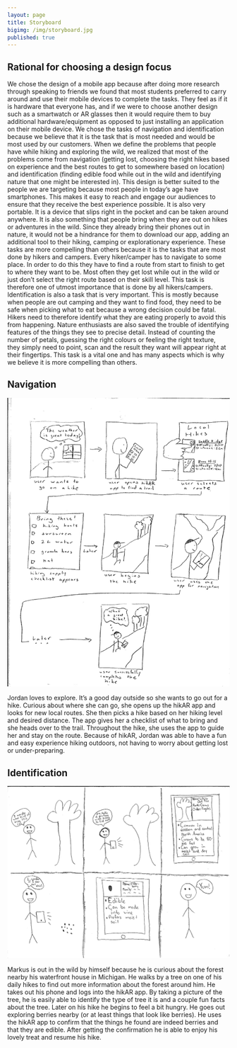```yaml
---
layout: page
title: Storyboard
bigimg: /img/storyboard.jpg
published: true
---
```


## Rational for choosing a design focus

We chose the design of a mobile app because after doing more research through speaking to friends we found that most students preferred to carry around and use their mobile devices to complete the tasks. They feel as if it is hardware that everyone has, and if we were to choose another design such as a smartwatch or AR glasses then it would require them to buy additional hardware/equipment as opposed to just installing an application on their mobile device. We chose the tasks of navigation and identification because we believe that it is the task that is most needed and would be most used by our customers. When we define the problems that people have while hiking and exploring the wild, we realized that most of the problems come from navigation (getting lost, choosing the right hikes based on experience and the best routes to get to somewhere based on location) and identification (finding edible food while out in the wild and identifying nature that one might be interested in). This design is better suited to the people we are targeting because most people in today’s age have smartphones. This makes it easy to reach and engage our audiences to ensure that they receive the best experience possible. It is also very portable. It is a device that slips right in the pocket and can be taken around anywhere. It is also something that people bring when they are out on hikes or adventures in the wild. Since they already bring their phones out in nature, it would not be a hindrance for them to download our app, adding an additional tool to their hiking, camping or explorationary experience. These tasks are more compelling than others because it is the tasks that are most done by hikers and campers. Every hiker/camper has to navigate to some place. In order to do this they have to find a route from start to finish to get to where they want to be. Most often they get lost while out in the wild or just don’t select the right route based on their skill level. This task is therefore one of utmost importance that is done by all hikers/campers. Identification is also a task that is very important. This is mostly because when people are out camping and they want to find food, they need to be safe when picking what to eat because a wrong decision could be fatal. Hikers need to therefore identify what they are eating properly to avoid this from happening. Nature enthusiasts are also saved the trouble of identifying features of the things they see to precise detail. Instead of counting the number of petals, guessing the right colours or feeling the right texture, they simply need to point, scan and the result they want will appear right at their fingertips. This task is a vital one and has many aspects which is why we believe it is more compelling than others. 

## Navigation

![Navigation](/img/storyboard_nav.jpg)

Jordan loves to explore. It’s a good day outside so she wants to go out for a hike. Curious about where she can go, she opens up the hikAR app and looks for new local routes. She then picks a hike based on her hiking level and desired distance. The app gives her a checklist of what to bring and she heads over to the trail. Throughout the hike, she uses the app to guide her and stay on the route. Because of hikAR, Jordan was able to have a fun and easy experience hiking outdoors, not having to worry about getting lost or under-preparing. 

## Identification

![Identification](/img/storyboard_id.jpg)

Markus is out in the wild by himself because he is curious about the forest nearby his waterfront house in Michigan. He walks by a tree on one of his daily hikes to find out more information about the forest around him. He takes out his phone and logs into the hikAR app. By taking a picture of the tree, he is easily able to identify the type of tree it is and a couple fun facts about the tree. Later on his hike he begins to feel a bit hungry. He goes out exploring berries nearby (or at least things that look like berries). He uses the hikAR app to confirm that the things he found are indeed berries and that they are edible. After getting the confirmation he is able to enjoy his lovely treat and resume his hike.
